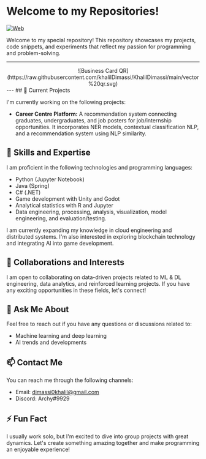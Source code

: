 <!-- Replace REPOSITORY_NAME with your repository name -->
# Welcome to my Repositories!
[![Web](https://img.shields.io/badge/Business%20Card-KhalilAllah%20Dimassi-blue)](https://myqrcode.com/qr/f166afaa/view)

Welcome to my special repository! This repository showcases my projects, code snippets, and experiments that reflect my passion for programming and problem-solving.

---
<center>
![Business Card QR](https://raw.githubusercontent.com/khalilDimassi/KhalilDimassi/main/vector%20qr.svg)
</center>
---
## 🔭 Current Projects

I'm currently working on the following projects:

- **Career Centre Platform:** A recommendation system connecting graduates, undergraduates, and job posters for job/internship opportunities. It incorporates NER models, contextual classification NLP, and a recommendation system using NLP similarity.

## 🌱 Skills and Expertise

I am proficient in the following technologies and programming languages:

- Python (Jupyter Notebook)
- Java (Spring)
- C# (.NET)
- Game development with Unity and Godot
- Analytical statistics with R and Jupyter
- Data engineering, processing, analysis, visualization, model engineering, and evaluation/testing.

I am currently expanding my knowledge in cloud engineering and distributed systems. I'm also interested in exploring blockchain technology and integrating AI into game development.

## 👯 Collaborations and Interests

I am open to collaborating on data-driven projects related to ML & DL engineering, data analytics, and reinforced learning projects. If you have any exciting opportunities in these fields, let's connect!

## 💬 Ask Me About

Feel free to reach out if you have any questions or discussions related to:

- Machine learning and deep learning
- AI trends and developments

## 📫 Contact Me

You can reach me through the following channels:

- Email: dimassi0khalil@gmail.com
- Discord: Archy#9929

## ⚡ Fun Fact

I usually work solo, but I'm excited to dive into group projects with great dynamics. Let's create something amazing together and make programming an enjoyable experience!

